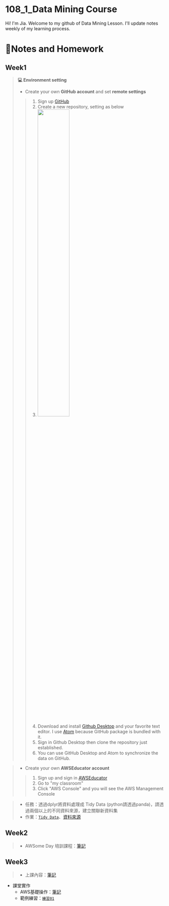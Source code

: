 # **108_1_Data Mining Course**
Hi! I'm Jia. Welcome to my github of Data Mining Lesson. I'll update notes weekly of my learning process.



# 📙**Notes and Homework**

## Week1
>  **💻 Environment setting**
>* Create your own **GitHub account** and set **remote settings**
>>1. Sign up [GitHub](https://github.com/)
>>2. Create a new repository, setting as below
>>3. <img src="https://i.imgur.com/IUdYzYu.png" width="50%" height="50%" />
>>4. Download and install [Github Desktop](https://desktop.github.com/) and your favorite text editor. I use [Atom](https://atom.io/) because GitHub package is bundled with it.
>>5. Sign in Github Desktop then clone the repository just established.
>>6. You can use GitHub Desktop and Atom to synchronize the data on GitHub.

>* Create your own  **AWSEducator account**
>>1. Sign up and sign in [AWSEducator](https://aws.amazon.com/tw/education/awseducate/)
>>2. Go to "my classroom"
>>3. Click "AWS Console" and you will see the AWS Management Console

>* 任務：透過dplyr將資料處理成 Tidy Data (python請透過panda)，請透過兩個以上的不同資料來源，建立關聯新資料集  
>* 作業：[`Tidy Data`](https://nbviewer.jupyter.org/github/acgangel/Data-Mining/blob/master/week01/Tidy%20Data.ipynb)、[資料來源](https://github.com/acgangel/Data-Mining/tree/master/week01)


## Week2
>   * AWSome Day 培訓課程：[筆記](https://github.com/acgangel/Data-Mining/blob/master/week02/AWSome%20Day%20Note.md)

## Week3
>  * 上課內容：[筆記](https://github.com/acgangel/Data-Mining/blob/master/week03/1018%E8%AA%B2%E5%A0%82%E7%AD%86%E8%A8%98.md)
  * 課堂實作
    * AWS基礎操作：[筆記](https://github.com/acgangel/Data-Mining/blob/master/week03/AWS%E6%93%8D%E4%BD%9C%E7%AD%86%E8%A8%98.md)
    * 範例練習：[`練習01`](https://github.com/acgangel/Data-Mining/blob/master/week03/Example/dangerous_companies.ipynb)
